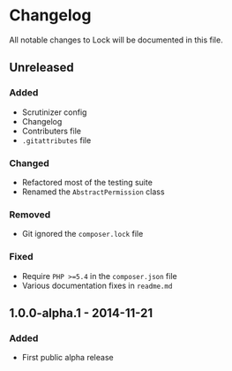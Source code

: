 # Changelog

All notable changes to Lock will be documented in this file.

## Unreleased

### Added

- Scrutinizer config
- Changelog
- Contributers file
- `.gitattributes` file

### Changed

- Refactored most of the testing suite
- Renamed the `AbstractPermission` class

### Removed

- Git ignored the `composer.lock` file

### Fixed

- Require `PHP >=5.4` in the `composer.json` file
- Various documentation fixes in `readme.md`

## 1.0.0-alpha.1 - 2014-11-21

### Added

- First public alpha release
